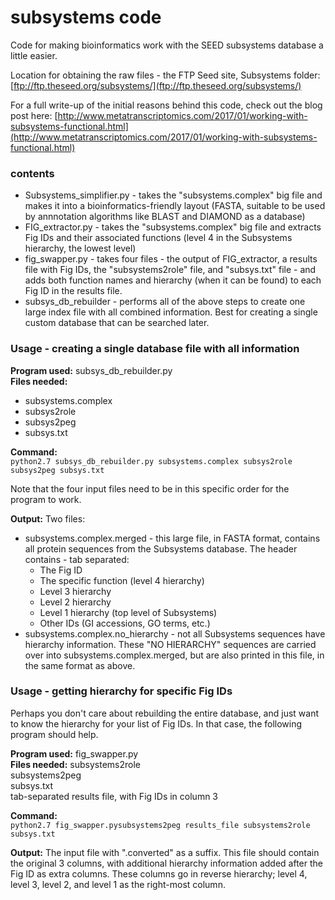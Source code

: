 # subsystems code
Code for making bioinformatics work with the SEED subsystems database a little easier.

Location for obtaining the raw files - the FTP Seed site, Subsystems folder: [ftp://ftp.theseed.org/subsystems/](ftp://ftp.theseed.org/subsystems/)

For a full write-up of the initial reasons behind this code, check out the blog post here: [http://www.metatranscriptomics.com/2017/01/working-with-subsystems-functional.html](http://www.metatranscriptomics.com/2017/01/working-with-subsystems-functional.html)

### contents
* Subsystems_simplifier.py - takes the "subsystems.complex" big file and makes it into a bioinformatics-friendly layout (FASTA, suitable to be used by annnotation algorithms like BLAST and DIAMOND as a database)
* FIG_extractor.py - takes the "subsystems.complex" big file and extracts Fig IDs and their associated functions (level 4 in the Subsystems hierarchy, the lowest level)
* fig_swapper.py - takes four files - the output of FIG_extractor, a results file with Fig IDs, the "subsystems2role" file, and "subsys.txt" file - and adds both function names and hierarchy (when it can be found) to each Fig ID in the results file.
* subsys_db_rebuilder - performs all of the above steps to create one large index file with all combined information.  Best for creating a single custom database that can be searched later.

### Usage - creating a single database file with all information
**Program used:**     subsys_db_rebuilder.py    
**Files needed:**	

* subsystems.complex    
* subsys2role    
* subsys2peg    
* subsys.txt


**Command:**    
    `python2.7 subsys_db_rebuilder.py subsystems.complex subsys2role subsys2peg subsys.txt`

Note that the four input files need to be in this specific order for the program to work.

**Output:** Two files:    

* subsystems.complex.merged - this large file, in FASTA format, contains all protein sequences from the Subsystems database.  The header contains - tab separated:
	* The Fig ID
	* The specific function (level 4 hierarchy)
	* Level 3 hierarchy
	* Level 2 hierarchy
	* Level 1 hierarchy (top level of Subsystems)
	* Other IDs (GI accessions, GO terms, etc.)
* subsystems.complex.no_hierarchy - not all Subsystems sequences have hierarchy information.  These "NO HIERARCHY" sequences are carried over into subsystems.complex.merged, but are also printed in this file, in the same format as above.

### Usage - getting hierarchy for specific Fig IDs
Perhaps you don't care about rebuilding the entire database, and just want to know the hierarchy for your list of Fig IDs.  In that case, the following program should help.

**Program used:**	fig_swapper.py   
**Files needed:**	subsystems2role    
			subsystems2peg    
			subsys.txt    
			tab-separated results file, with Fig IDs in column 3

**Command:**    
    `python2.7 fig_swapper.pysubsystems2peg results_file subsystems2role subsys.txt`

**Output:**  The input file with ".converted" as a suffix.  This file should contain the original 3 columns, with additional hierarchy information added after the Fig ID as extra columns.  These columns go in reverse hierarchy; level 4, level 3, level 2, and level 1 as the right-most column.

